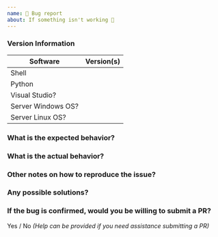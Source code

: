 ```yaml
---
name: 🐜 Bug report
about: If something isn't working 🔧
---
```


### Version Information

| Software           | Version(s) |
| ------------------ | ---------- |
| Shell              |            |
| Python             |            |
| Visual Studio?     |            |
| Server Windows OS? |            |
| Server Linux OS?   |            |

### What is the expected behavior?

### What is the actual behavior?

### Other notes on how to reproduce the issue?

### Any possible solutions?

### If the bug is confirmed, would you be willing to submit a PR?

Yes / No _(Help can be provided if you need assistance submitting a PR)_
